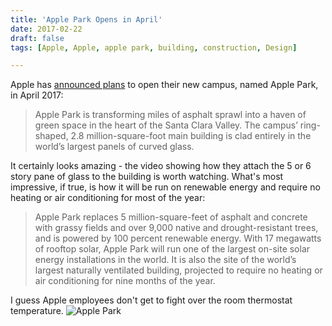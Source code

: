 ```yaml
---
title: 'Apple Park Opens in April'
date: 2017-02-22
draft: false
tags: [Apple, Apple, apple park, building, construction, Design]

---
```


Apple has [announced plans](http://www.apple.com/newsroom/2017/02/apple-park-opens-to-employees-in-april.html) to open their new campus, named Apple Park, in April 2017:

> Apple Park is transforming miles of asphalt sprawl into a haven of green space in the heart of the Santa Clara Valley. The campus’ ring-shaped, 2.8 million-square-foot main building is clad entirely in the world’s largest panels of curved glass.

It certainly looks amazing - the video showing how they attach the 5 or 6 story pane of glass to the building is worth watching. What's most impressive, if true, is how it will be run on renewable energy and require no heating or air conditioning for most of the year:

> Apple Park replaces 5 million-square-feet of asphalt and concrete with grassy fields and over 9,000 native and drought-resistant trees, and is powered by 100 percent renewable energy. With 17 megawatts of rooftop solar, Apple Park will run one of the largest on-site solar energy installations in the world. It is also the site of the world’s largest naturally ventilated building, projected to require no heating or air conditioning for nine months of the year.

I guess Apple employees don't get to fight over the room thermostat temperature. ![Apple Park](https://res.cloudinary.com/dtvjovih7/image/upload/r_9/v1498245813/apple-park-photo-1-building-trees_iapfu1.jpg)